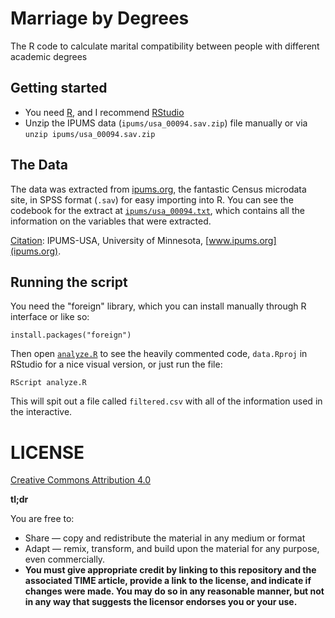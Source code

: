 # Marriage by Degrees
The R code to calculate marital compatibility between people with different academic degrees

## Getting started
+ You need [R](https://www.r-project.org/), and I recommend [RStudio](https://www.rstudio.com/)
+ Unzip the IPUMS data (`ipums/usa_00094.sav.zip`) file manually or via `unzip ipums/usa_00094.sav.zip`

## The Data
The data was extracted from [ipums.org](ipums.org), the fantastic Census microdata site, in SPSS format (`.sav`) for easy importing into R. You can see the codebook for the extract at [`ipums/usa_00094.txt`](ipums/usa_00094.txt), which contains all the information on the variables that were extracted.

[Citation](https://usa.ipums.org/usa/cite.shtml): IPUMS-USA, University of Minnesota, [www.ipums.org](ipums.org).

## Running the script
You need the "foreign" library, which you can install manually through R interface or like so:

	install.packages("foreign")

Then open [`analyze.R`](analyze.R) to see the heavily commented code, `data.Rproj` in RStudio for a nice visual version, or just run the file:

	RScript analyze.R

This will spit out a file called `filtered.csv` with all of the information used in the interactive.

# LICENSE
[Creative Commons Attribution 4.0](https://creativecommons.org/licenses/by/4.0/)

**tl;dr**

You are free to:
+ Share — copy and redistribute the material in any medium or format
+ Adapt — remix, transform, and build upon the material for any purpose, even commercially.
+ **You must give appropriate credit by linking to this repository and the associated TIME article, provide a link to the license, and indicate if changes were made. You may do so in any reasonable manner, but not in any way that suggests the licensor endorses you or your use.**

